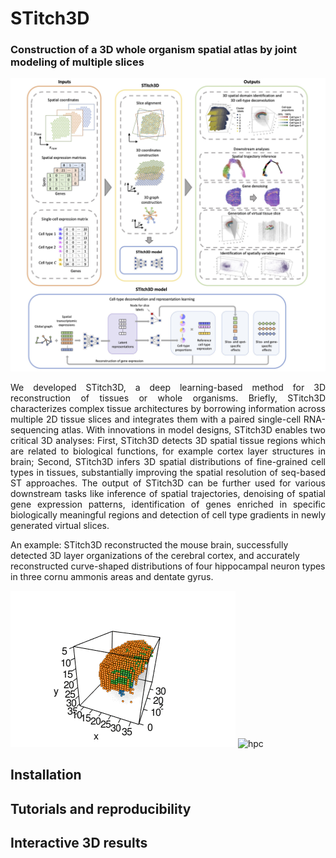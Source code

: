 # STitch3D

### Construction of a 3D whole organism spatial atlas by joint modeling of multiple slices

![STitch3D\_pipeline](Overview.jpg)

<p align = "justify"> 
We developed STitch3D, a deep learning-based method for 3D reconstruction of tissues or whole organisms. Briefly, STitch3D characterizes complex tissue architectures by borrowing information across multiple 2D tissue slices and integrates them with a paired single-cell RNA-sequencing atlas. With innovations in model designs, STitch3D enables two critical 3D analyses: First, STitch3D detects 3D spatial tissue regions which are related to biological functions, for example cortex layer structures in brain; Second, STitch3D infers 3D spatial distributions of fine-grained cell types in tissues, substantially improving the spatial resolution of seq-based ST approaches. The output of STitch3D can be further used for various downstream tasks like inference of spatial trajectories, denoising of spatial gene expression patterns, identification of genes enriched in specific biologically meaningful regions and detection of cell type gradients in newly generated virtual slices.
</p>

An example: STitch3D reconstructed the mouse brain, successfully detected 3D layer organizations of the cerebral cortex, and accurately reconstructed curve-shaped distributions of four hippocampal neuron types in three cornu ammonis areas and dentate gyrus.

![hpc](mouse_brain_layers.gif) ![hpc](mouse_brain_hpc.gif)

Installation
------------

Tutorials and reproducibility
-----------------------------

Interactive 3D results
----------------------
